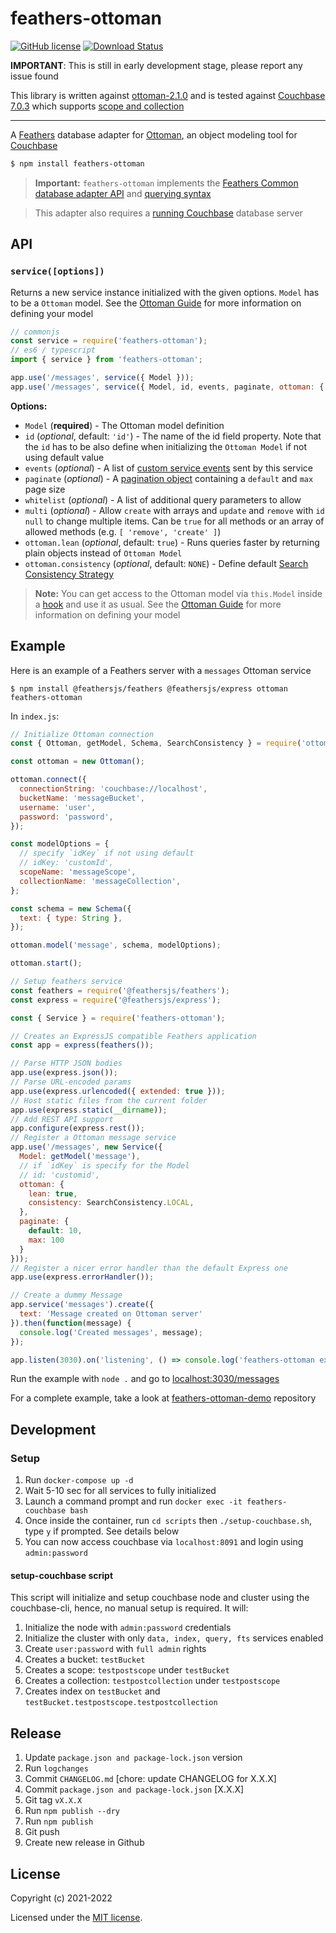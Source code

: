 # feathers-ottoman

[![GitHub license](https://img.shields.io/github/license/bwgjoseph/feathers-ottoman?style=flat-square)](https://github.com/bwgjoseph/feathers-ottoman/blob/master/LICENSE)
[![Download Status](https://img.shields.io/npm/dm/feathers-ottoman.svg?style=flat-square)](https://www.npmjs.com/package/feathers-ottoman)

__IMPORTANT__: This is still in early development stage, please report any issue found

This library is written against [ottoman-2.1.0](https://github.com/couchbaselabs/node-ottoman) and is tested against [Couchbase 7.0.3](https://docs.couchbase.com/server/7.0/introduction/intro.html) which supports [scope and collection](https://docs.couchbase.com/server/7.0/learn/data/scopes-and-collections.html)

---

A [Feathers](https://feathersjs.com) database adapter for [Ottoman](https://ottomanjs.com/), an object modeling tool for [Couchbase](https://www.couchbase.com/)

```bash
$ npm install feathers-ottoman
```

> __Important:__ `feathers-ottoman` implements the [Feathers Common database adapter API](https://docs.feathersjs.com/api/databases/common.html) and [querying syntax](https://docs.feathersjs.com/api/databases/querying.html)

> This adapter also requires a [running Couchbase](https://docs.couchbase.com/tutorials/getting-started-ce/index.html) database server

## API

### `service([options])`

Returns a new service instance initialized with the given options. `Model` has to be a `Ottoman` model. See the [Ottoman Guide](https://ottomanjs.com/guides/schema.html#defining-your-schema) for more information on defining your model

```js
// commonjs
const service = require('feathers-ottoman');
// es6 / typescript
import { service } from 'feathers-ottoman';

app.use('/messages', service({ Model }));
app.use('/messages', service({ Model, id, events, paginate, ottoman: { lean, consistency } }));
```

__Options:__

- `Model` (**required**) - The Ottoman model definition
- `id` (*optional*, default: `'id'`) - The name of the id field property. Note that the `id` has to be also define when initializing the `Ottoman Model` if not using default value
- `events` (*optional*) - A list of [custom service events](https://docs.feathersjs.com/api/events.html#custom-events) sent by this service
- `paginate` (*optional*) - A [pagination object](https://docs.feathersjs.com/api/databases/common.html#pagination) containing a `default` and `max` page size
- `whitelist` (*optional*) - A list of additional query parameters to allow
- `multi` (*optional*) - Allow `create` with arrays and `update` and `remove` with `id` `null` to change multiple items. Can be `true` for all methods or an array of allowed methods (e.g. `[ 'remove', 'create' ]`)
- `ottoman.lean` (*optional*, default: `true`) - Runs queries faster by returning plain objects instead of `Ottoman Model`
- `ottoman.consistency` (*optional*, default: `NONE`) - Define default [Search Consistency Strategy](https://docs.couchbase.com/server/current/learn/services-and-indexes/indexes/index-replication.html#index-consistency)

> **Note:** You can get access to the Ottoman model via `this.Model` inside a [hook](https://docs.feathersjs.com/api/hooks.html) and use it as usual. See the [Ottoman Guide](https://ottomanjs.com/guides/schema.html#defining-your-schema) for more information on defining your model

## Example

Here is an example of a Feathers server with a `messages` Ottoman service

```
$ npm install @feathersjs/feathers @feathersjs/express ottoman feathers-ottoman
```

In `index.js`:

```js
// Initialize Ottoman connection
const { Ottoman, getModel, Schema, SearchConsistency } = require('ottoman');

const ottoman = new Ottoman();

ottoman.connect({
  connectionString: 'couchbase://localhost',
  bucketName: 'messageBucket',
  username: 'user',
  password: 'password',
});

const modelOptions = {
  // specify `idKey` if not using default
  // idKey: 'customId',
  scopeName: 'messageScope',
  collectionName: 'messageCollection',
};

const schema = new Schema({
  text: { type: String },
});

ottoman.model('message', schema, modelOptions);

ottoman.start();

// Setup feathers service
const feathers = require('@feathersjs/feathers');
const express = require('@feathersjs/express');

const { Service } = require('feathers-ottoman');

// Creates an ExpressJS compatible Feathers application
const app = express(feathers());

// Parse HTTP JSON bodies
app.use(express.json());
// Parse URL-encoded params
app.use(express.urlencoded({ extended: true }));
// Host static files from the current folder
app.use(express.static(__dirname));
// Add REST API support
app.configure(express.rest());
// Register a Ottoman message service
app.use('/messages', new Service({
  Model: getModel('message'),
  // if `idKey` is specify for the Model
  // id: 'customid',
  ottoman: {
    lean: true,
    consistency: SearchConsistency.LOCAL,
  },
  paginate: {
    default: 10,
    max: 100
  }
}));
// Register a nicer error handler than the default Express one
app.use(express.errorHandler());

// Create a dummy Message
app.service('messages').create({
  text: 'Message created on Ottoman server'
}).then(function(message) {
  console.log('Created messages', message);
});

app.listen(3030).on('listening', () => console.log('feathers-ottoman example started'));
```

Run the example with `node .` and go to [localhost:3030/messages](http://localhost:3030/messages)

For a complete example, take a look at [feathers-ottoman-demo](https://github.com/bwgjoseph/feathers-ottoman-demo) repository

## Development

### Setup

1. Run `docker-compose up -d`
2. Wait 5-10 sec for all services to fully initialized
3. Launch a command prompt and run `docker exec -it feathers-couchbase bash`
4. Once inside the container, run `cd scripts` then `./setup-couchbase.sh`, type `y` if prompted. See details below
5. You can now access couchbase via `localhost:8091` and login using `admin:password`

#### setup-couchbase script

This script will initialize and setup couchbase node and cluster using the couchbase-cli, hence, no manual setup is required. It will:

1. Initialize the node with `admin:password` credentials
2. Initialize the cluster with only `data, index, query, fts` services enabled
3. Create `user:password` with `full admin` rights
4. Creates a bucket: `testBucket`
5. Creates a scope: `testpostscope` under `testBucket`
6. Creates a collection: `testpostcollection` under `testpostscope`
7. Creates index on `testBucket` and `testBucket.testpostscope.testpostcollection`

## Release

1. Update `package.json and package-lock.json` version
2. Run `logchanges`
3. Commit `CHANGELOG.md` [chore: update CHANGELOG for X.X.X]
4. Commit `package.json and package-lock.json` [X.X.X]
5. Git tag `vX.X.X`
6. Run `npm publish --dry`
7. Run `npm publish`
8. Git push
9. Create new release in Github

## License

Copyright (c) 2021-2022

Licensed under the [MIT license](LICENSE).
